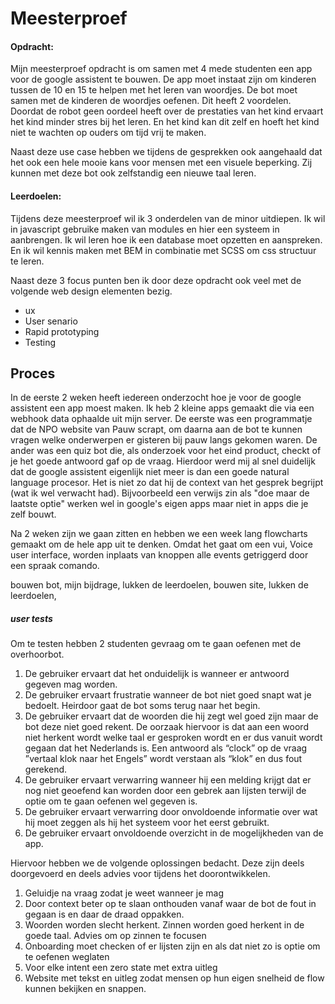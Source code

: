 # Meesterproef

#### Opdracht:

Mijn meesterproef opdracht is om samen met 4 mede studenten een app voor de google assistent te bouwen. De app moet instaat zijn om kinderen tussen de 10 en 15 te helpen met het leren van woordjes. De bot moet samen met de kinderen de woordjes oefenen. Dit heeft 2 voordelen. Doordat de robot geen oordeel heeft over de prestaties van het kind ervaart het kind minder stres bij het leren. En het kind kan dit zelf en hoeft het kind niet te wachten op ouders om tijd vrij te maken.

Naast deze use case hebben we tijdens de gesprekken ook aangehaald dat het ook een hele mooie kans voor mensen met een visuele beperking. Zij kunnen met deze bot ook zelfstandig een nieuwe taal leren.


#### Leerdoelen:

Tijdens deze meesterproef wil ik 3 onderdelen van de minor uitdiepen. Ik wil in javascript gebruike maken van modules en hier een systeem in aanbrengen. Ik wil leren hoe ik een database moet opzetten en aanspreken. En ik wil kennis maken met BEM in combinatie met SCSS om css structuur te leren. 

Naast deze 3 focus punten ben ik door deze opdracht ook veel met de volgende web design elementen bezig.
-	ux
-	User senario
-	Rapid prototyping
-	Testing


## Proces

In de eerste 2 weken heeft iedereen onderzocht hoe je voor de google assistent een app moest maken. Ik heb 2 kleine apps gemaakt die via een webhook data ophaalde uit mijn server. De eerste was een programmatje dat de NPO website van Pauw scrapt, om daarna aan de bot te kunnen vragen welke onderwerpen er gisteren bij pauw langs gekomen waren. De ander was een quiz bot die, als onderzoek voor het eind product, checkt of je het goede antwoord gaf op de vraag. Hierdoor werd mij al snel duidelijk dat de google assistent eigenlijk niet meer is dan een goede natural language procesor. Het is niet zo dat hij de context van het gesprek begrijpt (wat ik wel verwacht had). Bijvoorbeeld een verwijs zin als "doe maar de laatste optie" werken wel in google's eigen apps maar niet in apps die je zelf bouwt.

Na 2 weken zijn we gaan zitten en hebben we een week lang flowcharts gemaakt om de hele app uit te denken. Omdat het gaat om een vui, Voice user interface, worden inplaats van knoppen alle events getriggerd door een spraak comando. 


bouwen bot, mijn bijdrage, lukken de leerdoelen,
bouwen site, lukken de leerdoelen,



##### user tests
Om te testen hebben 2 studenten gevraag om te gaan oefenen met de overhoorbot.

1.	De gebruiker ervaart dat het onduidelijk is wanneer er antwoord gegeven mag worden.
2.	De gebruiker ervaart frustratie wanneer de bot niet goed snapt wat je bedoelt. Heirdoor gaat de bot soms terug naar het begin.
3.	De gebruiker ervaart dat de woorden die hij zegt wel goed zijn maar de bot deze niet goed rekent. De oorzaak hiervoor is dat aan een woord niet herkent wordt welke taal er gesproken wordt en er dus vanuit wordt gegaan dat het Nederlands is. Een antwoord als “clock” op de vraag ”vertaal klok naar het Engels” wordt verstaan als “klok” en dus fout gerekend.
4.	De gebruiker ervaart verwarring wanneer hij een melding krijgt dat er nog niet geoefend kan worden door een gebrek aan lijsten terwijl de optie om te gaan oefenen wel gegeven is.
5.	De gebruiker ervaart verwarring door onvoldoende informatie over wat hij moet zeggen als hij het systeem voor het eerst gebruikt. 
6.	De gebruiker ervaart onvoldoende overzicht in de mogelijkheden van de app.

Hiervoor hebben we de volgende oplossingen bedacht. Deze zijn deels doorgevoerd en deels advies voor tijdens het doorontwikkelen.

1.	Geluidje na vraag zodat je weet wanneer je mag
2.	Door context beter op te slaan onthouden vanaf waar de bot de fout in gegaan is en daar de draad oppakken.
3.	Woorden worden slecht herkent. Zinnen worden goed herkent in de goede taal. Advies om op zinnen te focusen
4.	Onboarding moet checken of er lijsten zijn en als dat niet zo is optie om te oefenen weglaten
5.	Voor elke intent een zero state met extra uitleg
6.	Website met tekst en uitleg zodat mensen op hun eigen snelheid de flow kunnen bekijken en snappen. 








